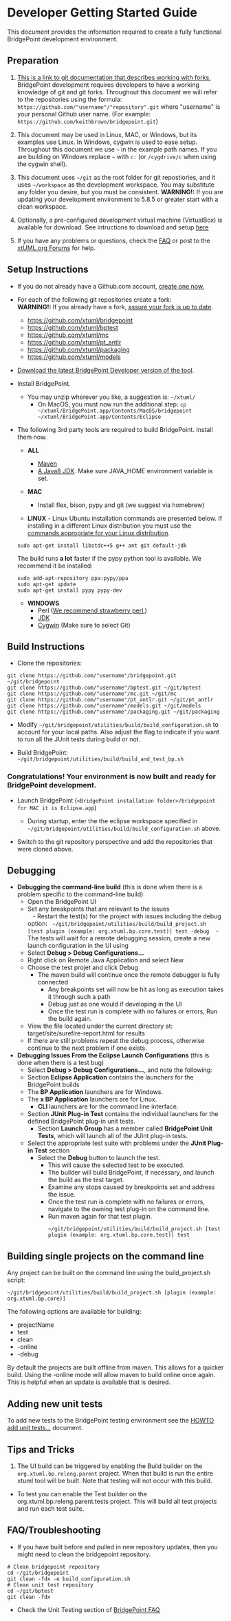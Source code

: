# Developer Getting Started Guide
This document provides the information required to create a fully functional BridgePoint development environment.  

Preparation 
-----------
1) [This is a link to git documentation that describes working with forks.](https://help.github.com/articles/fork-a-repo/ "fork-a-repo") BridgePoint development requires developers to have a working knowledge of git and git forks. Throughout this document we will refer to the repositories using the formula: ```https://github.com/"username"/"repository".git``` where "username" is your personal Github user name. (For example: ```https://github.com/keithbrown/bridgepoint.git```)

2) This document may be used in Linux, MAC, or Windows, but its examples use Linux. In Windows, cygwin is used to ease setup. Throughout this document we use ```~``` in the example path names.  If you are building on Windows replace ```~``` with  ```c:``` (or ```/cygdrive/c``` when using the cygwin shell).  

3) This document uses ```~/git``` as the root folder for git repostiories, and it uses ```~/workspace``` as the development workspace. You may substitute any folder you desire, but you must be consistent. 
__WARNING!:__ If you are updating your development environment to 5.8.5  or greater start with a clean workspace.

4) Optionally, a pre-configured development virtual machine (VirtualBox) is available for download. See intructions to download and setup [here](developer-vm-getting-started.md)

5) <a id="help"></a>If you have any problems or questions, check the [FAQ](https://github.com/xtuml/bridgepoint/blob/master/doc-bridgepoint/process/FAQ.md#bpdevelopers) or post to the [xtUML.org Forums](https://xtuml.org/community/forum/xtuml-forum/) for help.


Setup Instructions
------------

  - If you do not already have a Github.com account, [create one now.](https://github.com/join)

  - For each of the following git repositories create a fork:  
    __WARNING!:__ If you already have a fork, [assure your fork is up to date]( https://help.github.com/articles/merging-an-upstream-repository-into-your-fork).
    - https://github.com/xtuml/bridgepoint
    - https://github.com/xtuml/bptest
    - https://github.com/xtuml/mc
    - https://github.com/xtuml/pt_antlr
    - https://github.com/xtuml/packaging
    - https://github.com/xtuml/models
    
  - [Download the latest BridgePoint Developer version of the tool](https://s3.amazonaws.com/xtuml-releases/nightly-build/buildfiles.html "https://s3.amazonaws.com/xtuml-releases/nightly-build/buildfiles.html").
  
  - Install BridgePoint.  
    - You may unzip wherever you like, a suggestion is:  ```~/xtuml/```
      - On MacOS, you must now run the additional step: ```cp ~/xtuml/BridgePoint.app/Contents/MacOS/bridgepoint ~/xtuml/BridgePoint.app/Contents/Eclipse```

  - The following 3rd party tools are required to build BridgePoint.  Install them now.    
    - __ALL__  
      - [Maven](https://maven.apache.org/install.html)    
      - [A Java8 JDK](https://github.com/xtuml/bridgepoint/blob/master/doc-bridgepoint/process/HOWTO-configure-bp-jre.adoc).  Make sure JAVA_HOME environment variable is set.

    - __MAC__
      - Install flex, bison, pypy and git (we suggest via homebrew)
      
    - __LINUX__ - Linux Ubuntu installation commands are presented below.  If installing in a 
    different Linux distribution you must use the [commands appropriate for your Linux distribution](https://github.com/xtuml/bridgepoint/blob/master/doc-bridgepoint/process/FAQ.md#linux).
    ```
    sudo apt-get install libstdc++5 g++ ant git default-jdk  
    ```  
    The build runs __a lot__ faster if the pypy python tool is available.  We recommend it be installed:
    ```
    sudo add-apt-repository ppa:pypy/ppa
    sudo apt-get update
    sudo apt-get install pypy pypy-dev
    ```   
    - __WINDOWS__
      - Perl ([We recommend strawberry perl.](http://strawberryperl.com/ "strawberry perl"))
      - [JDK](http://www.oracle.com/technetwork/java/javase/downloads/index.html "Oracle JDK")
      - [Cygwin](http://cygwin.com/install.html "Cygwin Install") (Make sure to select Git)
     
Build Instructions
------------
  - Clone the repositories:
  ```
  git clone https://github.com/"username"/bridgepoint.git ~/git/bridgepoint
  git clone https://github.com/"username"/bptest.git ~/git/bptest
  git clone https://github.com/"username"/mc.git ~/git/mc
  git clone https://github.com/"username"/pt_antlr.git ~/git/pt_antlr
  git clone https://github.com/"username"/models.git ~/git/models
  git clone https://github.com/"username"/packaging.git ~/git/packaging
  ```

  - Modify ```~/git/bridgepoint/utilities/build/build_configuration.sh``` to account for your local paths. Also adjust the flag to indicate if you want to run all the JUnit tests during build or not.  

  - Build BridgePoint:
  ```~/git/bridgepoint/utilities/build/build_and_test_bp.sh```

### Congratulations!  Your environment is now built and ready for BridgePoint development.

  - Launch BridgePoint (```<BridgePoint installation folder>/bridgepoint for MAC it is Eclipse.app```)
    - During startup, enter the the eclipse workspace specified in  
    ```~/git/bridgepoint/utilities/build/build_configuration.sh``` above.  

  - Switch to the git repository perspective and add the repositories that were cloned above.
  
Debugging   
---------
  - **Debugging the command-line build** (this is done when there is a problem specific to the command-line build)  
    - Open the BridgePoint UI  
    - Set any breakpoints that are relevant to the issues  
    - Restart the test(s) for the project with issues including the debug option:  
      ```~/git/bridgepoint/utilities/build/build_project.sh [test plugin (example: org.xtuml.bp.core.test)] test -debug```
    - The tests will wait for a remote debugging session, create a new launch configuration in the UI using
    - Select **Debug > Debug Configurations...**  
    - Right click on Remote Java Application and select New
    - Choose the test projet and click Debug
      - The maven build will continue once the remote debugger is fully connected
        - Any breakpoints set will now be hit as long as execution takes it through such a path
        - Debug just as one would if developing in the UI
        - Once the test run is complete with no failures or errors, Run the build again.
    - View the file located under the current directory at: target/site/surefire-report.html for results  
    - If there are still problems repeat the debug process, otherwise continue to the next problem if one exists.
  - **Debugging Issues From the Eclipse Launch Configurations** (this is done when there is a test bug)  
    - Select **Debug > Debug Configurations...**, and note the following:
    - Section **Eclipse Application** contains the launchers for the BridgePoint builds
    - The **BP Application** launchers are for Windows.
    - The **x BP Application** launchers are for Linux.
      - **CLI** launchers are for the command line interface.
    - Section **JUnit Plug-in Test** contains the individual launchers for the defined BridgePoint plug-in unit tests.
      - Section **Launch Group** has a member called **BridgePoint Unit Tests**, which will launch all of the JUint plug-in tests.
    - Select the appropriate test suite with problems under the **JUnit Plug-in Test** section
      - Select the **Debug** button to launch the test.
        - This will cause the selected test to be executed.
        - The builder will build BridgePoint, if necessary, and launch the build as the test target.  
        - Examine any stops caused by breakpoints set and address the issue.  
        - Once the test run is complete with no failures or errors, navigate to the owning test plug-in on the command line. 
        - Run maven again for that test plugin.  
          ```
          ~/git/bridgepoint/utilities/build/build_project.sh [test plugin (example: org.xtuml.bp.core.test)] test  
           ```

Building single projects on the command line  
----------------  
Any project can be built on the command line using the build_project.sh script:  

```~/git/bridgepoint/utilities/build/build_project.sh [plugin (example: org.xtuml.bp.core)]```  

The following options are available for building:  

* projectName  
* test  
* clean  
* -online  
* -debug  

By default the projects are built offline from maven.  This allows for a quicker build.  Using the -online mode will allow maven to build online once again.  This is helpful when an update is available that is desired.  

Adding new unit tests  
----------------  
To add new tests to the BridgePoint testing environment see the [HOWTO add unit tests...](https://github.com/xtuml/bridgepoint/blob/master/doc-bridgepoint/process/HOWTO-add-unit-tests-to-testing-environment.md) document.  

Tips and Tricks
---------------  
1. The UI build can be triggered by enabling the Build builder on the ```org.xtuml.bp.releng.parent``` project.  When that build is run the entire xtuml tool will be built.  Note that testing will not occur with this build.  
  - To test you can enable the Test builder on the org.xtuml.bp.releng.parent.tests project.  This will build all test projects and run each test suite.  

FAQ/Troubleshooting
---------------
- If you have built before and pulled in new repository updates, then you might need to clean the bridgepoint repository.  
```
# Clean bridgepoint repository
cd ~/git/bridgepoint
git clean -fdx -e build_configuration.sh
# Clean unit test repository
cd ~/git/bptest
git clean -fdx
```
- Check the Unit Testing section of [BridgePoint FAQ](https://github.com/xtuml/bridgepoint/blob/master/doc-bridgepoint/process/FAQ.md#unittesting) 
